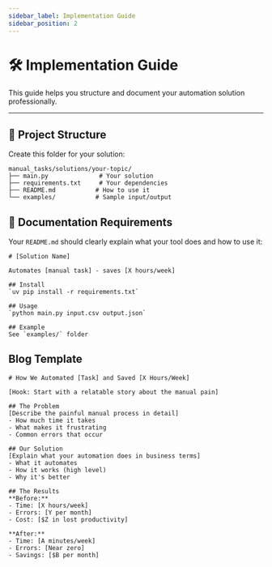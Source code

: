 ```yaml
---
sidebar_label: Implementation Guide
sidebar_position: 2
---
```


# 🛠️ Implementation Guide

This guide helps you structure and document your automation solution professionally.

---

## 📁 Project Structure

Create this folder for your solution:

```
manual_tasks/solutions/your-topic/
├── main.py              # Your solution
├── requirements.txt     # Your dependencies
├── README.md           # How to use it
└── examples/           # Sample input/output
```

## 📝 Documentation Requirements

Your `README.md` should clearly explain what your tool does and how to use it:

```
# [Solution Name]

Automates [manual task] - saves [X hours/week]

## Install
`uv pip install -r requirements.txt`

## Usage
`python main.py input.csv output.json`

## Example
See `examples/` folder
```

## Blog Template

```
# How We Automated [Task] and Saved [X Hours/Week]

[Hook: Start with a relatable story about the manual pain]

## The Problem
[Describe the painful manual process in detail]
- How much time it takes
- What makes it frustrating
- Common errors that occur

## Our Solution  
[Explain what your automation does in business terms]
- What it automates
- How it works (high level)
- Why it's better

## The Results
**Before:**
- Time: [X hours/week]
- Errors: [Y per month]
- Cost: [$Z in lost productivity]

**After:**
- Time: [A minutes/week]
- Errors: [Near zero]
- Savings: [$B per month]

```
